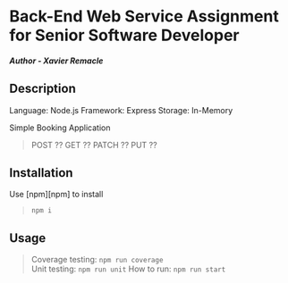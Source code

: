 # Back-End Web Service Assignment for Senior Software Developer

##### Author - Xavier Remacle

## Description

Language: Node.js
Framework: Express
Storage: In-Memory

Simple Booking Application

> POST ??
> GET ??
> PATCH ??
> PUT ??

## Installation

Use [npm][npm] to install

> `npm i`

## Usage

> Coverage testing: `npm run coverage`  
> Unit testing: `npm run unit`
> How to run: `npm run start`
